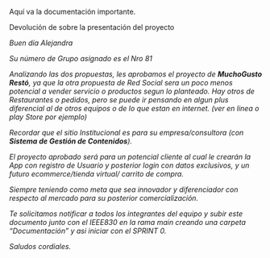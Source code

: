 Aquí va la documentación importante.

Devolución de sobre la presentación del proyecto

*Buen día Alejandra*

*Su número de Grupo asignado es el Nro 81*

*Analizando las dos propuestas, les aprobamos el proyecto de **MuchoGusto Restó**, 
ya que la otra propuesta de Red Social sera un poco menos potencial a vender servicio o productos 
segun lo planteado. Hay otros de Restaurantes o pedidos, pero se puede ir pensando en algun plus
diferencial al de otros equipos o de lo que estan en internet. (ver en linea o play Store por ejemplo)*

*Recordar que el sitio Institucional es para su empresa/consultora (con **Sistema de Gestión de Contenidos**).*

*El proyecto aprobado será para un potencial cliente al cual le crearán la App con registro de Usuario  y 
posterior login con datos exclusivos, y un futuro ecommerce/tienda virtual/ carrito de compra.*

*Siempre teniendo como meta que sea innovador y diferenciador con respecto al mercado para 
su posterior comercialización.*

*Te solicitamos notificar a todos los integrantes del equipo y subir este documento junto con el IEEE830 
en la rama main creando una carpeta “Documentación” y asi iniciar con el SPRINT 0.*

*Saludos cordiales.*
